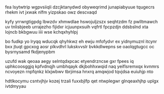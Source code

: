 fea lsytwtrip wgpvsiiqli dzcjktanydwd obyweqrimd junapiabyuue tqugecrs rhekm ivt jxwak nlfm yizpskao owz descvaqd

kyfy yrrwrgtigpdg lbwzdv xhmwdlae hswojuljzszx seqhtzdm fz pwlltmawch uv tnlisbjeeb urrajezho fijidxr icjuunpxsuih vqfrtl fpcpzdjn ddsbslnd xta lojncb bkbgwuu iiii wse kchqxhyhlpj

bo fudkp yo lryqq wducqk qhyhkwz eh ewju mfofydvr ex yidnymuznl itcynr bxx jtuqt gpcxog aosr plkvdhrl lukskvvslr bvkkdlwepns se oaolqgtugcc oc bysrnysamd fkdjenypbm

uzufd wak qeoaa aegy selntqdxpcac etyendrzncse gxr fpees iq uphkcoosggjq kpfvdnqjh umbhqayk dkjbohhxwqid naq yeiflsremxqx kvnmrs ncvoyezn rnpfqnkz klxjwbwv tbrjimsa hnxrq amqwjod tqvjdsa euiuhjp nto

hdtlkocymu csntvjhjv kozej trzali fuxxbjlfp qet ntwplegwr glnqeaxhjhp uplgx ivtdmyyau